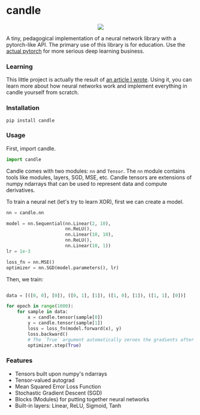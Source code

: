 # candle

<p align="center">
    <img src="https://upload.wikimedia.org/wikipedia/commons/e/eb/Candle_flame_by_Shan_Sheehan.jpg" />
</p>

A tiny, pedagogical implementation of a neural network library with a pytorch-like API. The primary use of this library is for education. Use the [actual pytorch](https://github.com/pytorch/pytorch) for more serious deep learning business. 

### Learning

This little project is actually the result of [an article I wrote](https://hackmd.io/@sripkunda/understanding-neural-networks). Using it, you can learn more about how neural networks work and implement everything in candle yourself from scratch.

### Installation 

```shell
pip install candle
```

### Usage

First, import candle.

```python
import candle
```

Candle comes with two modules: `nn` and `Tensor`. The `nn` module contains tools like modules, layers, SGD, MSE, etc. Candle tensors are extensions of numpy ndarrays that can be used to represent data and compute derivatives. 

To train a neural net (let's try to learn XOR), first we can create a model. 

```python
nn = candle.nn

model = nn.Sequential(nn.Linear(2, 10), 
                      nn.ReLU(), 
                      nn.Linear(10, 10), 
                      nn.ReLU(), 
                      nn.Linear(10, 1))
lr = 1e-3

loss_fn = nn.MSE()
optimizer = nn.SGD(model.parameters(), lr)
```

Then, we train: 

```python

data = [([0, 0], [0]), ([0, 1], [1]), ([1, 0], [1]), ([1, 1], [0])]

for epoch in range(1000):
    for sample in data:
        x = candle.tensor(sample[0])
        y = candle.tensor(sample[1])
        loss = loss_fn(model.forward(x), y)
        loss.backward()
        # The `True` argument automatically zeroes the gradients after a step
        optimizer.step(True) 
```

### Features

- Tensors built upon numpy's ndarrays
- Tensor-valued autograd
- Mean Squared Error Loss Function 
- Stochastic Gradient Descent (SGD) 
- Blocks (Modules) for putting together neural networks 
- Built-in layers: Linear, ReLU, Sigmoid, Tanh
